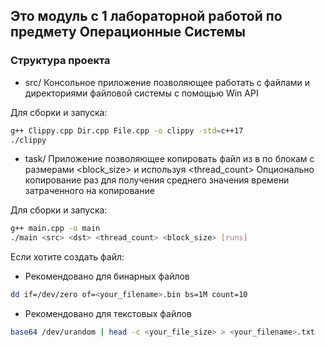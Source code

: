 ## Это модуль с 1 лабораторной работой по предмету Операционные Системы
### Структура проекта
- src/ 
Консольное приложение позволяющее работать с файлами и директориями файловой системы с помощью Win API

Для сборки и запуска:
```bash
g++ Clippy.cpp Dir.cpp File.cpp -o clippy -std=c++17
./clippy
```

- task/
Приложение позволяющее копировать файл из <src> в <dst> по блокам с размерами <block_size> и используя <thread_count>
Опционально копирование <runs> раз для получения среднего значения времени затраченного на копирование

Для сборки и запуска:

```bash
g++ main.cpp -o main
./main <src> <dst> <thread_count> <block_size> [runs]
```

Если хотите создать файл:
- Рекомендовано для бинарных файлов

```bash
dd if=/dev/zero of=<your_filename>.bin bs=1M count=10
```

- Рекомендовано для текстовых файлов

```bash
base64 /dev/urandom | head -c <your_file_size> > <your_filename>.txt
```